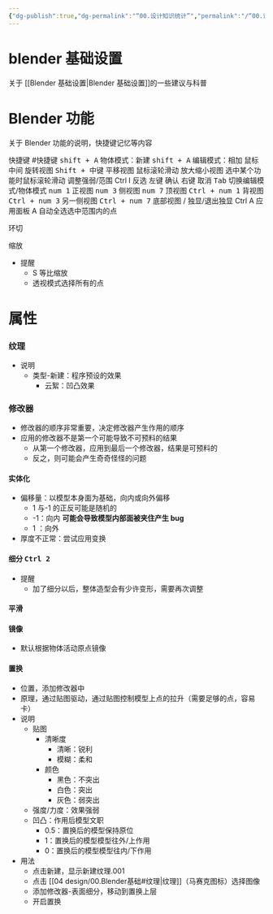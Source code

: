 ```yaml
---
{"dg-publish":true,"dg-permalink":"“00.设计知识统计”","permalink":"/“00.设计知识统计”/","title":"00 Blender","tags":["难度/基础","Blender","建模","渲染","设计","层级/A"]}
---
```



# blender 基础设置
关于 [[Blender 基础设置\|Blender 基础设置]]的一些建议与科普

# Blender 功能
关于 Blender 功能的说明，快捷键记忆等内容

快捷键 #快捷键
<kbd>shift + A</kbd> 物体模式：新建
<kbd>shift + A</kbd> 编辑模式：相加
<kbd>鼠标中间</kbd> 旋转视图
<kbd>Shift + 中键</kbd> 平移视图
<kbd>鼠标滚轮滑动</kbd> 放大缩小视图
<kbd>选中某个功能时鼠标滚轮滑动</kbd> 调整强弱/范围
Ctrl I 反选
<kbd>左键</kbd> 确认
<kbd>右键</kbd> 取消
<kbd>Tab</kbd> 切换编辑模式/物体模式
<kbd>num 1</kbd> 正视图
<kbd>num 3</kbd> 侧视图
<kbd>num 7</kbd> 顶视图
<kbd>Ctrl + num 1</kbd> 背视图
<kbd>Ctrl + num 3</kbd> 另一侧视图
<kbd>Ctrl + num 7</kbd> 底部视图
/ 独显/退出独显
Ctrl A 应用面板
A 自动全选选中范围内的点

环切

缩放
- 提醒
	- S 等比缩放
	- 透视模式选择所有的点

# 属性

### 纹理

- 说明
	- 类型-新建：程序预设的效果
		- 云絮：凹凸效果

### 修改器

- 修改器的顺序非常重要，决定修改器产生作用的顺序
- 应用的修改器不是第一个可能导致不可预料的结果
	- 从第一个修改器，应用到最后一个修改器，结果是可预料的
	- 反之，则可能会产生奇奇怪怪的问题

####    实体化

- 偏移量：以模型本身面为基础，向内或向外偏移
	- 1 与-1 的正反可能是随机的
	- -1：向内 **可能会导致模型内部面被夹住产生 bug**
	- 1 ：向外
- 厚度不正常：尝试应用变换

#### 细分 <kbd>Ctrl 2</kbd>
- 提醒
	- 加了细分以后，整体造型会有少许变形，需要再次调整

#### 平滑

#### 镜像
- 默认根据物体活动原点镜像

#### 置换

- 位置，添加修改器中
- 原理，通过贴图驱动，通过贴图控制模型上点的拉升（需要足够的点，容易卡）
- 说明
	- 贴图
		- 清晰度
			- 清晰：锐利
			- 模糊：柔和
		- 颜色
			- 黑色：不突出
			- 白色：突出
			- 灰色：弱突出
	- 强度/力度：效果强弱
	- 凹凸：作用后模型文职
		- 0.5：置换后的模型保持原位
		- 1：置换后的模型模型往外/上作用
		- 0：置换后的模型模型往内/下作用
- 用法
	- 点击新建，显示新建纹理.001
	- 点击 [[04 design/00.Blender基础#纹理\|纹理]]（马赛克图标）选择图像
	- 添加修改器-表面细分，移动到置换上层
	- 开启置换






